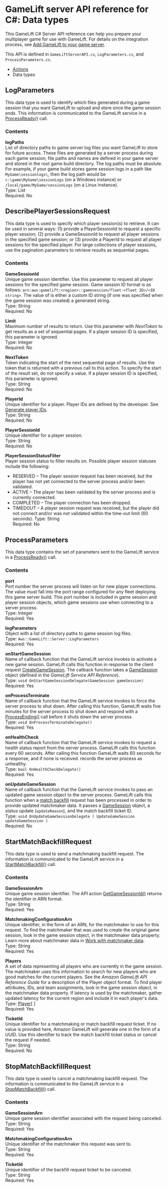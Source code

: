 # GameLift server API reference for C\#: Data types<a name="integration-server-sdk-csharp-ref-datatypes"></a>

This GameLift C\# Server API reference can help you prepare your multiplayer game for use with GameLift\. For details on the integration process, see [Add GameLift to your game server](gamelift-sdk-server-api.md)\.

This API is defined in `GameLiftServerAPI.cs`, `LogParameters.cs`, and `ProcessParameters.cs`\.
+ [Actions](integration-server-sdk-csharp-ref-actions.md)
+ Data types

## LogParameters<a name="integration-server-sdk-csharp-ref-dataypes-log"></a>

This data type is used to identify which files generated during a game session that you want GameLift to upload and store once the game session ends\. This information is communicated to the GameLift service in a [ProcessReady\(\)](integration-server-sdk-csharp-ref-actions.md#integration-server-sdk-csharp-ref-processready) call\.

### Contents<a name="integration-server-sdk-csharp-ref-dataypes-log-contents"></a>

**logPaths**  
List of directory paths to game server log files you want GameLift to store for future access\. These files are generated by a server process during each game session; file paths and names are defined in your game server and stored in the root game build directory\. The log paths must be absolute\. For example, if your game build stores game session logs in a path like `MyGame\sessionlogs\`, then the log path would be `c:\game\MyGame\sessionLogs` \(on a Windows instance\) or `/local/game/MyGame/sessionLogs` \(on a Linux instance\)\.   
Type: List<String>  
Required: No

## DescribePlayerSessionsRequest<a name="integration-server-sdk-csharp-ref-dataypes-playersessions"></a>

This data type is used to specify which player session\(s\) to retrieve\. It can be used in several ways: \(1\) provide a PlayerSessionId to request a specific player session; \(2\) provide a GameSessionId to request all player sessions in the specified game session; or \(3\) provide a PlayerId to request all player sessions for the specified player\. For large collections of player sessions, use the pagination parameters to retrieve results as sequential pages\.

### Contents<a name="integration-server-sdk-csharp-ref-dataypes-playersessions-contents"></a>

**GameSessionId**  
Unique game session identifier\. Use this parameter to request all player sessions for the specified game session\. Game session ID format is as follows: `arn:aws:gamelift:<region>::gamesession/fleet-<fleet ID>/<ID string>`\. The value of <ID string> is either a custom ID string \(if one was specified when the game session was created\) a generated string\.   
Type: String  
Required: No

**Limit**  
Maximum number of results to return\. Use this parameter with *NextToken* to get results as a set of sequential pages\. If a player session ID is specified, this parameter is ignored\.  
Type: Integer  
Required: No

**NextToken**  
Token indicating the start of the next sequential page of results\. Use the token that is returned with a previous call to this action\. To specify the start of the result set, do not specify a value\. If a player session ID is specified, this parameter is ignored\.  
Type: String  
Required: No

**PlayerId**  
Unique identifier for a player\. Player IDs are defined by the developer\. See [Generate player IDs](player-sessions-player-identifiers.md)\.  
Type: String  
Required: No

**PlayerSessionId**  
Unique identifier for a player session\.  
Type: String  
Required: No

**PlayerSessionStatusFilter**  
Player session status to filter results on\. Possible player session statuses include the following:  
+ RESERVED – The player session request has been received, but the player has not yet connected to the server process and/or been validated\.
+ ACTIVE – The player has been validated by the server process and is currently connected\.
+ COMPLETED – The player connection has been dropped\.
+ TIMEDOUT – A player session request was received, but the player did not connect and/or was not validated within the time\-out limit \(60 seconds\)\.
Type: String  
Required: No

## ProcessParameters<a name="integration-server-sdk-csharp-ref-dataypes-process"></a>

This data type contains the set of parameters sent to the GameLift service in a [ProcessReady\(\)](integration-server-sdk-csharp-ref-actions.md#integration-server-sdk-csharp-ref-processready) call\.

### Contents<a name="integration-server-sdk-csharp-ref-dataypes-process-contents"></a>

**port**  
Port number the server process will listen on for new player connections\. The value must fall into the port range configured for any fleet deploying this game server build\. This port number is included in game session and player session objects, which game sessions use when connecting to a server process\.   
Type: Integer   
Required: Yes

**logParameters**  
Object with a list of directory paths to game session log files\.   
Type: `Aws::GameLift::Server::LogParameters`  
Required: Yes

**onStartGameSession**  
Name of callback function that the GameLift service invokes to activate a new game session\. GameLift calls this function in response to the client request [CreateGameSession](https://docs.aws.amazon.com/gamelift/latest/apireference/API_CreateGameSession.html)\. The callback function takes a [GameSession](https://docs.aws.amazon.com/gamelift/latest/apireference/API_GameSession.html) object \(defined in the *GameLift Service API Reference*\)\.   
Type: `void OnStartGameSessionDelegate(GameSession gameSession)`   
Required: Yes

**onProcessTerminate**  
Name of callback function that the GameLift service invokes to force the server process to shut down\. After calling this function, GameLift waits five minutes for the server process to shut down and respond with a [ProcessEnding\(\)](integration-server-sdk-csharp-ref-actions.md#integration-server-sdk-csharp-ref-processending) call before it shuts down the server process\.  
Type: `void OnProcessTerminateDelegate()`  
Required: Yes

**onHealthCheck**  
Name of callback function that the GameLift service invokes to request a health status report from the server process\. GameLift calls this function every 60 seconds\. After calling this function GameLift waits 60 seconds for a response, and if none is received\. records the server process as unhealthy\.  
Type: `bool OnHealthCheckDelegate()`  
Required: Yes

**onUpdateGameSession**  
Name of callback function that the GameLift service invokes to pass an updated game session object to the server process\. GameLift calls this function when a [match backfill](https://docs.aws.amazon.com/gamelift/latest/flexmatchguide/match-backfill.html) request has been processed in order to provide updated matchmaker data\. It passes a [GameSession](https://docs.aws.amazon.com/gamelift/latest/apireference/API_GameSession.html) object, a status update \(`updateReason`\), and the match backfill ticket ID\.   
Type: `void OnUpdateGameSessionDelegate ( UpdateGameSession updateGameSession )`  
Required: No

## StartMatchBackfillRequest<a name="integration-server-sdk-csharp-ref-dataypes-startmatchbackfillrequest"></a>

This data type is used to send a matchmaking backfill request\. The information is communicated to the GameLift service in a [StartMatchBackfill\(\)](integration-server-sdk-csharp-ref-actions.md#integration-server-sdk-csharp-ref-startmatchbackfill) call\.

### Contents<a name="integration-server-sdk-csharp-ref-dataypes-startbackfill-contents"></a>

**GameSessionArn**  
 Unique game session identifier\. The API action [GetGameSessionId\(\)](integration-server-sdk-csharp-ref-actions.md#integration-server-sdk-csharp-ref-getgamesessionid) returns the identifier in ARN format\.  
Type: String  
Required: Yes

**MatchmakingConfigurationArn**  
Unique identifier, in the form of an ARN, for the matchmaker to use for this request\. To find the matchmaker that was used to create the original game session, look in the game session object, in the matchmaker data property\. Learn more about matchmaker data in [ Work with matchmaker data](https://docs.aws.amazon.com/gamelift/latest/flexmatchguide/match-server.html#match-server-data.html)\.  
Type: String  
Required: Yes

**Players**  
A set of data representing all players who are currently in the game session\. The matchmaker uses this information to search for new players who are good matches for the current players\. See the *Amazon GameLift API Reference Guide* for a description of the Player object format\. To find player attributes, IDs, and team assignments, look in the game session object, in the matchmaker data property\. If latency is used by the matchmaker, gather updated latency for the current region and include it in each player's data\.   
Type: [Player](https://docs.aws.amazon.com/gamelift/latest/apireference/API_Player.html)\[ \]  
Required: Yes

**TicketId**  
Unique identifier for a matchmaking or match backfill request ticket\. If no value is provided here, Amazon GameLift will generate one in the form of a UUID\. Use this identifier to track the match backfill ticket status or cancel the request if needed\.   
Type: String  
Required: No

## StopMatchBackfillRequest<a name="integration-server-sdk-csharp-ref-dataypes-stopmatchbackfillrequest"></a>

This data type is used to cancel a matchmaking backfill request\. The information is communicated to the GameLift service in a [StopMatchBackfill\(\)](integration-server-sdk-csharp-ref-actions.md#integration-server-sdk-csharp-ref-stopmatchbackfill) call\.

### Contents<a name="integration-server-sdk-csharp-ref-dataypes-stopbackfill-contents"></a>

**GameSessionArn**  
Unique game session identifier associated with the request being canceled\.   
Type: String  
Required: Yes

**MatchmakingConfigurationArn**  
Unique identifier of the matchmaker this request was sent to\.   
Type: String  
Required: Yes

**TicketId**  
Unique identifier of the backfill request ticket to be canceled\.  
Type: String  
Required: Yes